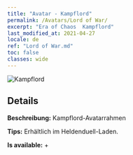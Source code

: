 ```yaml
---
title: "Avatar - Kampflord"
permalink: /Avatars/Lord of War/
excerpt: "Era of Chaos  Kampflord"
last_modified_at: 2021-04-27
locale: de
ref: "Lord of War.md"
toc: false
classes: wide
---
```

 ![Kampflord](/images/a/avatarFrame_9.png)

## Details

 **Beschreibung:** Kampflord-Avatarrahmen 

 **Tips:** Erhältlich im Heldenduell-Laden. 

 **Is available:**  + 


